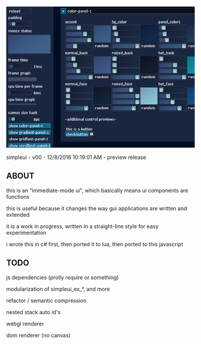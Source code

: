 ![screenshot](screen.png)

simpleui - v00 - 12/8/2016 10:19:01 AM - preview release

## ABOUT
this is an "immediate-mode ui", which basically means ui components are functions

this is useful because it changes the way gui applications are written and extended

it is a work in progress, written in a straight-line style for easy experimentation

i wrote this in c# first, then ported it to lua, then ported to this javascript

## TODO
js dependencies (prolly require or something)

modularization of simpleui_ex_*, and more

refactor / semantic compression

nested stack auto id's

webgl renderer

dom renderer (no canvas)